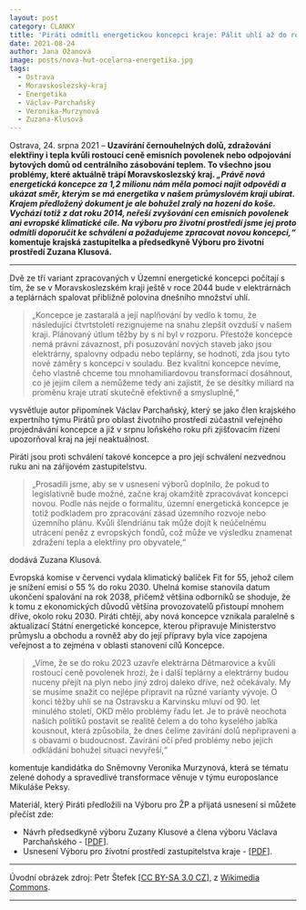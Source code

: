 ```yaml
---
layout: post
category: CLANKY
title: 'Piráti odmítli energetickou koncepci kraje: Pálit uhlí až do roku 2044 je nesmysl, řešme transformaci!'
date: 2021-08-24
author: Jana Ožanová
image: posts/nova-hut-ocelarna-energetika.jpg
tags:
  - Ostrava
  - Moravskoslezský-kraj
  - Energetika
  - Václav-Parchaňský
  - Veronika-Murzynová
  - Zuzana-Klusová
---
```


Ostrava, 24. srpna 2021 – **Uzavírání černouhelných dolů, zdražování elektřiny i tepla kvůli rostoucí ceně emisních povolenek nebo odpojování bytových domů od centrálního zásobování teplem. To všechno jsou problémy, které aktuálně trápí Moravskoslezský kraj. *„Právě nová energetická koncepce za 1,2 milionu nám měla pomoci najít odpovědi a ukázat směr, kterým se má energetika v našem průmyslovém kraji ubírat. Krajem předložený dokument je ale bohužel zralý na hození do koše. Vychází totiž z dat roku 2014, neřeší zvyšování cen emisních povolenek ani evropské klimatické cíle. Na výboru pro životní prostředí jsme jej proto odmítli doporučit ke schválení a požadujeme zpracovat novou koncepci,“* komentuje krajská zastupitelka a předsedkyně Výboru pro životní prostředí Zuzana Klusová.**

<hr />

Dvě ze tří variant zpracovaných v Územní energetické koncepci počítají s tím, že se v Moravskoslezském kraji ještě v roce 2044 bude v elektrárnách a teplárnách spalovat přibližně polovina dnešního množství uhlí.

> „Koncepce je zastaralá a její naplňování by vedlo k tomu, že následující čtvrtstoletí rezignujeme na snahu zlepšit ovzduší v našem kraji. Plánovaný útlum těžby by s ní byl v rozporu. Přestože koncepce nemá právní závaznost, při posuzování nových staveb jako jsou elektrárny, spalovny odpadu nebo teplárny, se hodnotí, zda jsou tyto nové záměry s koncepcí v souladu. Bez kvalitní koncepce nevíme, čeho vlastně chceme tou mnohamiliardovou transformací dosáhnout, co je jejím cílem a nemůžeme tedy ani zajistit, že se desítky miliard na proměnu kraje utratí skutečně efektivně a smysluplně,“

vysvětluje autor připomínek Václav Parchaňský, který se jako člen krajského expertního týmu Pirátů pro oblast životního prostředí zúčastnil veřejného projednávání koncepce a již v srpnu loňského roku při zjišťovacím řízení upozorňoval kraj na její neaktuálnost.

Piráti jsou proti schválení takové koncepce a pro její schválení nezvednou ruku ani na zářijovém zastupitelstvu.

> „Prosadili jsme, aby se v usnesení výborů doplnilo, že pokud to legislativně bude možné, začne kraj okamžitě zpracovávat koncepci novou. Podle nás nejde o formalitu, územní energetická koncepce je totiž podkladem pro zpracování zásad územního rozvoje nebo územního plánu. Kvůli šlendriánu tak může dojít k neúčelnému utrácení peněz z evropských fondů, což může ve výsledku znamenat zdražení tepla a elektřiny pro obyvatele,“

dodává Zuzana Klusová.

Evropská komise v červenci vydala klimatický balíček Fit for 55, jehož cílem je snížení emisí o 55 % do roku 2030. Uhelná komise stanovila datum ukončení spalování na rok 2038, přičemž většina odborníků se shoduje, že k tomu z ekonomických důvodů většina provozovatelů přistoupí mnohem dříve, okolo roku 2030. Piráti chtějí, aby nová koncepce vznikala paralelně s aktualizací Státní energetické koncepce, kterou připravuje Ministerstvo průmyslu a obchodu a rovněž aby do její přípravy byla více zapojena veřejnost a to zejména v oblasti stanovení cílů Koncepce.

> „Víme, že se do roku 2023 uzavře elektrárna Dětmarovice a kvůli rostoucí ceně povolenek hrozí, že i další teplárny a elektrárny budou nuceny přejít na plyn nebo jiný zdroj daleko dříve, než očekávaly. My se musíme snažit co nejlépe připravit na různé varianty vývoje. O konci těžby uhlí se na Ostravsku a Karvinsku mluví od 90. let minulého století, OKD mělo problémy řadu let. Je to právě neochota našich politiků postavit se realitě čelem a do toho kyselého jablka kousnout, která způsobila, že dnes čelíme zavírání dolů nepřipraveni a s obavami o budoucnost. Zavírání očí před problémy nebo jejich odkládání bohužel situaci nevyřeší,“

komentuje kandidátka do Sněmovny Veronika Murzynová, která se tématu zelené dohody a spravedlivé transformace věnuje v týmu europoslance Mikuláše Peksy.

Materiál, který Piráti předložili na Výboru pro ŽP a přijatá usnesení si můžete přečíst zde:

- Návrh předsedkyně výboru Zuzany Klusové a člena výboru Václava Parchaňského - [[PDF](https://a.pirati.cz/msk/doc/pirati-energeticka-koncepce-stanovisko-vybor-zp.pdf "pirati-energeticka-koncepce-stanovisko-vybor-zp.pdf - 104,2 KiB")].
- Usnesení Výboru pro životní prostředí zastupitelstva kraje - [[PDF](https://a.pirati.cz/msk/doc/vybor-pro-zp-usneseni.pdf "vybor-pro-zp-usneseni.pdf - 166,1 KiB")].


---

Úvodní obrázek zdroj: Petr Štefek \[[CC BY-SA 3.0 CZ](https://creativecommons.org/licenses/by-sa/3.0/cz/deed.cs)\], z [Wikimedia Commons](https://commons.wikimedia.org/wiki/File:Nova_hut_ocelarna_energetika.jpg).

- - -
